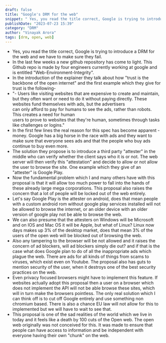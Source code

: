 ```yaml
---
draft: false
title: "Google's DRM for the web"
snippet: " Yes, you read the title correct, Google is trying to introduce a DRM for the web and we have to make sure they fail."
publishDate: "2023-07-23 15:39"
category: "DRM"
author: "Vinayak Arora"
tags: [drm, open, web]
---
```

- Yes, you read the title correct, Google is trying to introduce a DRM for the web and we have to make sure they fail.
- In the last few weeks a new github repository has come to light. This Github repo is made by four engineers currently working at google and is entitled "Web-Environment-Integrity".
- In the introduction of the explainer they talk about how "trust is the backbone of the open internet" and the first example which they give for trust is the following-
- "- Users like visiting websites that are expensive to create and maintain, but they often want or
  need to do it without paying directly. These websites fund themselves with ads, but the advertisers  
  can only afford to pay for humans to see the ads, rather than robots. This creates a need for human  
  users to prove to websites that they're human, sometimes through tasks like challenges or logins."  
- In the first few lines the real reason for this spec has become apparent - money. Google has a big horse in the race with ads and they want to make sure that everyone sees ads and that the people who buy ads continue to buy even more.
- The solution they propose is to introduce a third party "attester" in the middle who can verify whether the client says who it is or not. The web server will then verify this "attestation" and decide to allow or not allow the user to browse the site. One example which they give of an "attester" is Google Play.
- Now the fundamental problem which I and many others have with this proposal is that it will allow too much power to fall into the hands of these already large mega corporations. This proposal also raises the concern that a lot of people will be locked out of the web entirely.
- Let's say Google Play is the attester on android, does that mean people with a custom android rom without google play services installed will not be allowed to browse the internet, or an older device with an older version of google play not be able to browse the web.
- We can also presume that the attesters on Windows will be Microsoft and on IOS and Mac OS it will be Apple, but what of Linux? Linux now days makes up 3% of the desktop market, does that mean 3% of the users of the open web will be blocked out of browsing the web.
- Also any tampering to the browser will be not allowed and it raises the concern of ad blockers, will ad blockers simply die out? and if that is the case what does Google plan to do of all the inappropriate ads which plague the web. There are ads for all kinds of things from scams to viruses, which exist even on Youtube. The proposal also has guts to mention security of the user, when it destroys one of the best security practices on the web.
- Even privacy focused browsers might have to implement this feature. If websites actually adopt this proposal then a user on a browser which does not implement the API will not be able browse these sites, which will in turn make the browsers pointless. The only real solution which I can think off is to cut off Google entirely and use something non chromium based. There is also a chance EU law will not allow for this to implemented but we will have to wait to see that.
- This proposal is one of the sad realities of the world which we live in today and it feels like a death by 100  cuts of the Open web. The open web originally was not conceived for this. It was made to ensure that people can have access to information and be independent with everyone having their own "chunk" on the web.